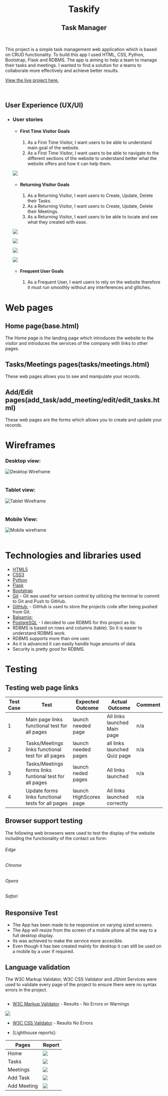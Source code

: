 <h1 align="center">Taskify</h1>
<h2 align='center'>Task Manager</h2>
<br>

This project is a simple task management web application which is based on CRUD functionality. To build this app I used HTML, CSS, Python, Bootstrap, Flask and RDBMS. The app is aiming to help a team to manage their tasks and meetings. I wanted to find a solution for a teams to collaborate more effectively and achieve better results.


[View the live project here.]()

<h2 align="center"><img src=""></h2>

## User Experience (UX/UI)

-   ### User stories

    -   #### First Time Visitor Goals

        1. As a First Time Visitor, I want users to be able to understand main goal of the website. 
        2. As a First Time Visitor, I want users to be able to navigate to the different sections of the website to understand better what the website offers and how it can help them.<br>
    
    <img src="/static/images/screenshots/mp.png"><br>

    -   #### Returning Visitor Goals

        1. As a Returning Visitor, I want users to Create, Update, Delete their Tasks.
        2. As a Returning Visitor, I want users to Create, Update, Delete their Meetings.
        3. As a Returning Visitor, I want users to be able to locate and see what they created with ease.<br>
   
    <img src="/static/images/screenshots/task_f.png"><br>

    <img src="/static/images/screenshots/meeting_f.png"><br>

    <img src="/static/images/screenshots/meetings_p.png"><br>

    <img src="/static/images/screenshots/task_p.png"><br>


    -   #### Frequent User Goals
        1. As a Frequent User, I want users to rely on the website therefore it must run smoothly without any interferences and glitches.<br>


# Web pages
## Home page(base.html)
The Home page is the landing page which introduces the website to the visitor and introduces the services of the company with links to other pages.
## Tasks/Meetings pages(tasks/meetings.html)
These web pages allows you to see and manipulate your records.
## Add/Edit pages(add_task/add_meeting/edit/edit_tasks.html)
These web pages are the forms which allows you to create and update your records. 


# Wireframes
### Desktop view:<br>
![Desktop Wireframe](/static/images/wireframes/taskify_pc.png)<br><br>

### Tablet view:<br>
![Tablet Wireframe](/static/images/wireframes/taskify_tablet.png)<br><br>

### Mobile View:<br>
![Mobile wireframe](/static/images/wireframes/taskify_phone.png)<br>
<br>

# Technologies and libraries used 
-   [HTML5](https://en.wikipedia.org/wiki/HTML5)
-   [CSS3](https://en.wikipedia.org/wiki/Cascading_Style_Sheets)
-   [Python](https://en.wikipedia.org/wiki/Python_(programming_language))
-   [Flask](https://en.wikipedia.org/wiki/Flask_(web_framework))
-   [Bootstrap](https://en.wikipedia.org/wiki/Bootstrap_(front-end_framework))
-   [Git](https://git-scm.com/) - Git was used for version control by utilizing the terminal to commit to Git and Push to GitHub.
-   [GitHub:](https://github.com/) - GitHub is used to store the projects code after being pushed from Git.
-   [Balsamiq:](https://balsamiq.com/)
-   [PostgreSQL](https://en.wikipedia.org/wiki/PostgreSQL) - I decided to use RDBMS for this project as its:
-   RDBMS is based on rows and columns (table). So it is easier to understand RDBMS work.
-   RDBMS supports more than one user.
-   As it is advanced it can easily handle huge amounts of data.
-   Security is pretty good for RDBMS.


# Testing
## Testing web page links
|Test Case| Test|Expected Outcome|Actual Outcome|Comment|
| ------ | ------ |------ |------ |------ |
|1| Main page links  functional test for all pages |  launch needed page        |All links launched Main page|n/a|
|2| Tasks/Meetings  links functional test for all pages | launch needed pages  |all links launched Quiz page|n/a|
|3| Tasks/Meetings forms links funtional test for all pages  | launch neded pages  |All links launched |n/a|
|4| Update forms links functional tests for all pages | launch HighScores page          |All links launched correctly|n/a|

## Browser support testing
The following web browsers were used to test the display of the website including the functionality of the contact us form:
###### Edge
###### Chrome
###### Opera
###### Safari


## Responsive Test 
-   The App has been made to be responsive on varying sized screens.
-   The App will resize from the screen of a mobile phone all the way to a full desktop display.
-   Its was achieved to make the service more accecible.
-   Even though it has bee created mainly for desktop it can still be used on a mobile by a user if required.

## Language validation
The W3C Markup Validator, W3C CSS Validator and JShint Services were used to validate every page of the project to ensure there were no syntax errors in the project.<br>

 <img src=""><br>

-   [W3C Markup Validator](https://validator.w3.org/nu/?doc=https%3A%2F%2Frustam-aliyev889.github.io%2FQuiz%2Findex.html) - Results - No Errors or Warnings


<img src="/static/images/screenshots/css-test.png"><br>

-   [W3C CSS Validator](https://jigsaw.w3.org/css-validator/validator) - Results No Errors<br>

-   [Lighthouse reports]:

| Pages  |  Report |
|---|---|
| Home  | <img src="/static/images/screenshots/base.lh.png">  |
| Tasks | <img src="/static/images/screenshots/tasks.lh.png">  |
| Meetings  |  <img src="/static/images/screenshots/meetings.lh.png">  |
| Add Task | <img src="/static/images/screenshots/tasks-f.lh.png">  |
| Add Meeting  | <img src="/static/images/screenshots/meeting-f.lh.png">  |
